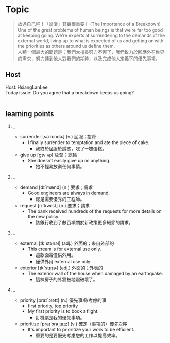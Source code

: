 # Topic

> 放過自己吧！「崩潰」其實很重要！ (The Importance of a Breakdown) <br>
> One of the great problems of human beings is that we’re far too good at keeping going. We’re experts at surrendering to the demands of the external world, living up to what is expected of us and getting on with the priorities as others around us define them. <br>
> 人類一個最大的問題是：我們太擅長努力不懈了，我們致力於回應外在世界的需求，努力達到他人對我們的期待，以及完成他人定義下的優先事項。 <br>

## Host
Host: HsiangLanLee
<br>Today issue: Do you agree that a breakdown keeps us going?
<br><br>
## learning points
1. _
	* surrender  [səˋrɛndɚ]  (v.)  屈服；投降
		- I finally surrender to temptation and ate the piece of cake.
			+ 我終於屈服於誘惑，吃了一塊蛋糕。
	* give up   [gɪv ʌp]  放棄；認輸
		- She doesn't easily give up on anything.
			+ 她不輕易放棄任何事情。

2. _
	* demand  [dɪˋmænd]  (n.)  要求；需求
		- Good engineers are always in demand.
			+ 總是需要優秀的工程師。
	* request  [rɪˋkwɛst]  (n.)  要求；請求
		- The bank received hundreds of the requests for more details on the new policy.
			+ 該銀行收到了數百項關於新政策更多細節的請求。

3. _
	* external  [ɪkˋstɝnəl]  (adj.)  外面的；來自外部的
		- This cream is for external use only.
			+ 這款面霜僅供外用。
			+ 僅供外用 external use only
	* exterior  [ɪkˋstɪrɪɚ]  (adj.)  外面的；外表的
		- The exterior wall of the house when damaged by an earthquake.
			+ 這棟房子的外牆被地震破壞了。

4. _
	* priority  [praɪˋɔrətɪ]  (n.)  優先事項/考慮的事
		- first priority, top priority
		- My first priority is to book a flight.
			+ 訂機票是我的優先事項。
	* prioritize  [praɪˋɔrə͵taɪz]  (v.)  確定（事項的）優先次序
		- It's important to prioritize your work to be efficient.
			+ 重要的是要優先考慮您的工作以提高效率。
